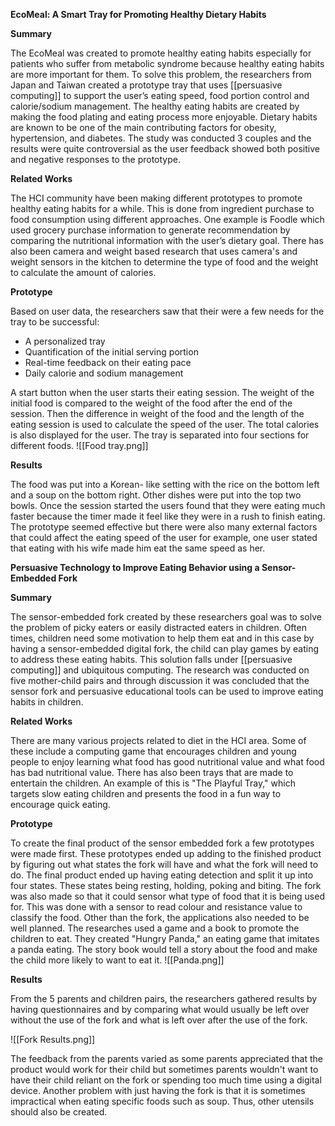 **EcoMeal: A Smart Tray for Promoting Healthy Dietary Habits**

**Summary**

The EcoMeal was created to promote healthy eating habits especially for patients who suffer from metabolic syndrome because healthy eating habits are more important for them. To solve this problem, the researchers from Japan and Taiwan created a prototype tray that uses [[persuasive computing]] to support the user’s eating speed, food portion control and calorie/sodium management. The healthy eating habits are created by making the food plating and eating process more enjoyable. Dietary habits are known to be one of the main contributing factors for obesity, hypertension, and diabetes. The study was conducted 3 couples and the results were quite controversial as the user feedback showed both positive and negative responses to the prototype.

**Related Works**

The HCI community have been making different prototypes to promote healthy eating habits for a while. This is done from ingredient purchase to food consumption using different approaches. One example is Foodle which used grocery purchase information to generate recommendation by comparing the nutritional information with the user’s dietary goal. There has also been camera and weight based research that uses camera's and weight sensors in the kitchen to determine the type of food and the weight to calculate the amount of calories.

**Prototype**

Based on user data, the researchers saw that their were a few needs for the tray to be successful:
- A personalized tray  
- Quantification of the initial serving portion  
- Real-time feedback on their eating pace 
- Daily calorie and sodium management 

A start button when the user starts their eating session. The weight of the initial food is compared to the weight of the food after the end of the session. Then the difference in weight of the food and the length of the eating session is used to calculate the speed of the user. The total calories is also displayed for the user. The tray is separated into four sections for different foods.
![[Food tray.png]]

**Results**

The food was put into a Korean- like setting with the rice on the bottom left and a soup on the bottom right. Other dishes were put into the top two bowls. Once the session started the users found that they were eating much faster because the timer made it feel like they were in a rush to finish eating. The prototype seemed effective but there were also many external factors that could affect the eating speed of the user for example, one user stated that eating with his wife made him eat the same speed as her.


**Persuasive Technology to Improve Eating Behavior using a Sensor-Embedded Fork**

**Summary**

The sensor-embedded fork created by these researchers goal was to solve the problem of picky eaters or easily distracted eaters in children. Often times, children need some motivation to help them eat and in this case by having a sensor-embedded digital fork, the child can play games by eating to address these eating habits. This solution falls under [[persuasive computing]] and ubiquitous computing. The research was conducted on five mother-child pairs and through discussion it was concluded that the sensor fork and persuasive educational tools can be used to improve eating habits in children.

**Related Works**

There are many various projects related to diet in the HCI area. Some of these include a computing game that encourages children and young people to enjoy learning what food has good nutritional value and what food has bad nutritional value. There has also been trays that are made to entertain the children. An example of this is "The Playful Tray," which targets slow eating children and presents the food in a fun way to encourage quick eating.

**Prototype**

To create the final product of the sensor embedded fork a few prototypes were made first. These prototypes ended up adding to the finished product by figuring out what states the fork will have and what the fork will need to do. The final product ended up having eating detection and split it up into four states. These states being resting, holding, poking and biting. The fork was also made so that it could sensor what type of food that it is being used for. This was done with a sensor to read colour and  resistance value to classify the food. Other than the fork, the applications also needed to be well planned. The researches used a game and a book to promote the children to eat. They created "Hungry Panda," an eating game that imitates a panda eating. The story book would tell a story about the food and make the child more likely to want to eat it.
![[Panda.png]]

**Results**

From the 5 parents and children pairs, the researchers gathered results by having questionnaires and by comparing what would usually be left over without the use of the fork and what is left over after the use of the fork. 

![[Fork Results.png]]

The feedback from the parents varied as some parents appreciated that the product would work for their child but sometimes parents wouldn't want to have their child reliant on the fork or spending too much time using a digital device. Another problem with just having the fork is that it is sometimes impractical when eating specific foods such as soup. Thus, other utensils should also be created. 
